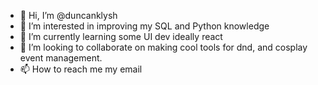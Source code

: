 - 👋 Hi, I’m @duncanklysh
- 👀 I’m interested in improving my SQL and Python knowledge
- 🌱 I’m currently learning some UI dev ideally react
- 💞️ I’m looking to collaborate on making cool tools for dnd, and cosplay event management.
- 📫 How to reach me my email

<!---
duncanklysh/duncanklysh is a ✨ special ✨ repository because its `README.md` (this file) appears on your GitHub profile.
You can click the Preview link to take a look at your changes.
--->
